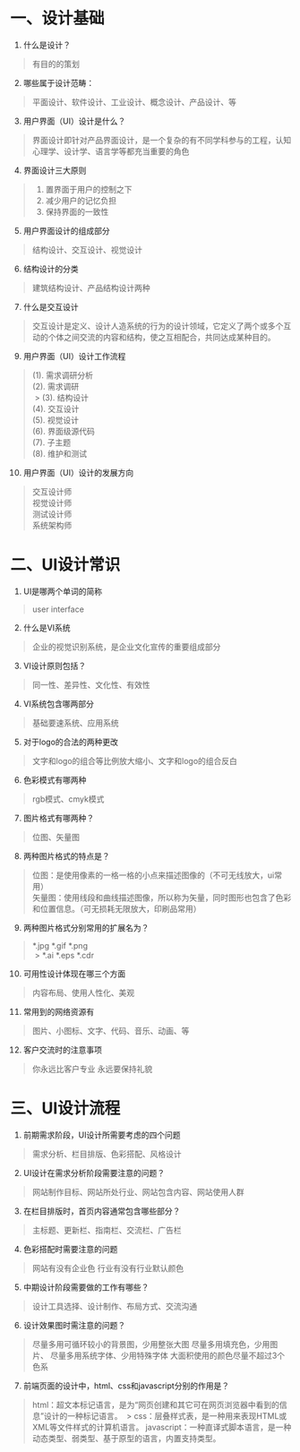 # 一、设计基础
1. 什么是设计？
  > 有目的的策划
2. 哪些属于设计范畴：
  > 平面设计、软件设计、工业设计、概念设计、产品设计、等
3. 用户界面（UI）设计是什么？
  > 界面设计即针对产品界面设计，是一个复杂的有不同学科参与的工程，认知心理学、设计学、语言学等都充当重要的角色
4. 界面设计三大原则
  > 1. 置界面于用户的控制之下
  > 2. 减少用户的记忆负担
  > 3. 保持界面的一致性
5. 用户界面设计的组成部分
  > 结构设计、交互设计、视觉设计
6. 结构设计的分类
  > 建筑结构设计、产品结构设计两种
7. 什么是交互设计
  > 交互设计是定义、设计人造系统的行为的设计领域，它定义了两个或多个互动的个体之间交流的内容和结构，使之互相配合，共同达成某种目的。
9. 用户界面（UI）设计工作流程
  > (1). 需求调研分析  
  > (2). 需求调研  
  > (3). 结构设计  
  > (4). 交互设计  
  > (5). 视觉设计  
  > (6). 界面级源代码  
  > (7). 子主题  
  > (8). 维护和测试  
10. 用户界面（UI）设计的发展方向
  > 交互设计师  
  > 视觉设计师  
  > 测试设计师  
  > 系统架构师  
# 二、UI设计常识
1. UI是哪两个单词的简称
  > user interface
2. 什么是VI系统
  > 企业的视觉识别系统，是企业文化宣传的重要组成部分
3. VI设计原则包括？
  > 同一性、差异性、文化性、有效性
4. VI系统包含哪两部分
  > 基础要速系统、应用系统
5. 对于logo的合法的两种更改
  > 文字和logo的组合等比例放大缩小、文字和logo的组合反白
6. 色彩模式有哪两种
  > rgb模式、cmyk模式
7. 图片格式有哪两种？
  > 位图、矢量图
8. 两种图片格式的特点是？
  > 位图：是使用像素的一格一格的小点来描述图像的（不可无线放大，ui常用）  
  > 矢量图：使用线段和曲线描述图像，所以称为矢量，同时图形也包含了色彩和位置信息。（可无损耗无限放大，印刷品常用） 
9. 两种图片格式分别常用的扩展名为？
  > *.jpg *.gif *.png  
  > *.ai *.eps *.cdr
10.	可用性设计体现在哪三个方面
  > 内容布局、使用人性化、美观
11.	常用到的网络资源有
  > 图片、小图标、文字、代码、音乐、动画、等
12.	客户交流时的注意事项
  > 你永远比客户专业
  > 永远要保持礼貌
# 三、UI设计流程
1. 前期需求阶段，UI设计所需要考虑的四个问题
  > 需求分析、栏目排版、色彩搭配、风格设计
2. UI设计在需求分析阶段需要注意的问题？
  > 网站制作目标、网站所处行业、网站包含内容、网站使用人群
3. 在栏目排版时，首页内容通常包含哪些部分？
  > 主标题、更新栏、指南栏、交流栏、广告栏
4. 色彩搭配时需要注意的问题
  > 网站有没有企业色
  > 行业有没有行业默认颜色
5. 中期设计阶段需要做的工作有哪些？
  > 设计工具选择、设计制作、布局方式、交流沟通
6. 设计效果图时需注意的问题？
  > 尽量多用可循环较小的背景图，少用整张大图
  > 尽量多用填充色，少用图片、
  > 尽量多用系统字体、少用特殊字体
  > 大面积使用的颜色尽量不超过3个色系
7. 前端页面的设计中，html、css和javascript分别的作用是？
  > html：超文本标记语言，是为“网页创建和其它可在网页浏览器中看到的信息”设计的一种标记语言。
  > css：层叠样式表，是一种用来表现HTML或XML等文件样式的计算机语言。
  > javascript：一种直译式脚本语言，是一种动态类型、弱类型、基于原型的语言，内置支持类型。
